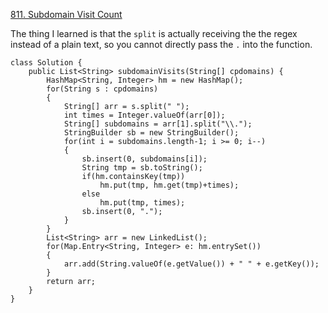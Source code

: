 [811. Subdomain Visit Count](https://leetcode.com/problems/subdomain-visit-count/)

The thing I learned is that the `split` is actually receiving the the regex instead of a plain text, so you cannot directly pass the `.` into the function. 

```
class Solution {
    public List<String> subdomainVisits(String[] cpdomains) {
        HashMap<String, Integer> hm = new HashMap();
        for(String s : cpdomains)
        {
            String[] arr = s.split(" ");
            int times = Integer.valueOf(arr[0]);
            String[] subdomains = arr[1].split("\\.");
            StringBuilder sb = new StringBuilder();
            for(int i = subdomains.length-1; i >= 0; i--)
            {
                sb.insert(0, subdomains[i]);
                String tmp = sb.toString();
                if(hm.containsKey(tmp))
                    hm.put(tmp, hm.get(tmp)+times);
                else
                    hm.put(tmp, times);
                sb.insert(0, ".");
            }
        }
        List<String> arr = new LinkedList();
        for(Map.Entry<String, Integer> e: hm.entrySet())
        {
            arr.add(String.valueOf(e.getValue()) + " " + e.getKey());
        }
        return arr;
    }
}
```
